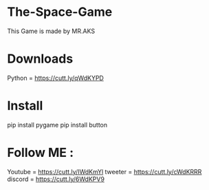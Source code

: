 # The-Space-Game
This Game is made by MR.AKS

# Downloads 
Python = https://cutt.ly/qWdKYPD

# Install

pip install pygame
pip install button
  
# Follow ME :
  Youtube = https://cutt.ly/IWdKmYl
  tweeter = https://cutt.ly/cWdKRRR
  discord = https://cutt.ly/6WdKPV9
